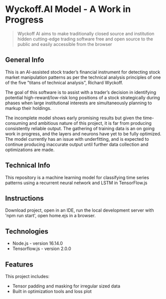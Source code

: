 # Wyckoff.AI Model - A Work in Progress

> Wyckoff AI aims to make traditionally closed source and institution hidden cutting-edge trading software free and open source to the public and easily accessible from the browser

## General Info
This is an AI-assisted stock trader’s financial instrument for detecting stock market manipulation patterns as per the technical analysis principles of one of the five "titans of technical analysis", Richard Wyckoff. 

The goal of this software is to assist with a trader’s decision in identifying potential high-reward/low-risk long positions of a stock strategically during phases when large institutional interests are simultaneously planning to markup their holdings.

The incomplete model shows early promising results but given the time-consuming and ambitious nature of this project, it is far from producing consistently reliable output. The gathering of training data is an on going work in progress, and the layers and neurons have yet to be fully optimized. The model currently has an issue with underfitting, and is expected to continue producing inaccurate output until further data collection and optimizations are made.

## Technical Info
This repository is a machine learning model for classifying time series patterns using a recurrent neural network and LSTM in TensorFlow.js

## Instructions
Download project, open in an IDE, run the local development server with 'npm run start', open home.ejs in a browser.

## Technologies
* Node.js - version 16.14.0
* Tensorflow.js - version 2.0.0

## Features
This project includes:
* Tensor padding and masking for irregular sized data
* Built in optimization tools and loss plot

